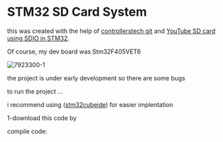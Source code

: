 # STM32 SD Card System 

this was created with the help of [controllerstech git](https://github.com/controllerstech/stm32-uart-ring-buffe) 
and [YouTube SD card using SDIO in STM32](https://www.youtube.com/watch?v=dgCfM0CZpBA&t=288s).


Of course, my dev board was 
Stm32F405VET6


![7923300-1](https://github.com/hoosmalhoos/stm32-SdCardSystem/assets/38074334/0d723f65-5447-42f9-9789-ac3dbee7d15e)

the project is  under early development so there are some bugs

to run the project ...

i recommend using ([stm32cubeide](https://www.st.com/en/development-tools/stm32cubeide.html)) for easier implentation


1-download this code by 









compile code:


